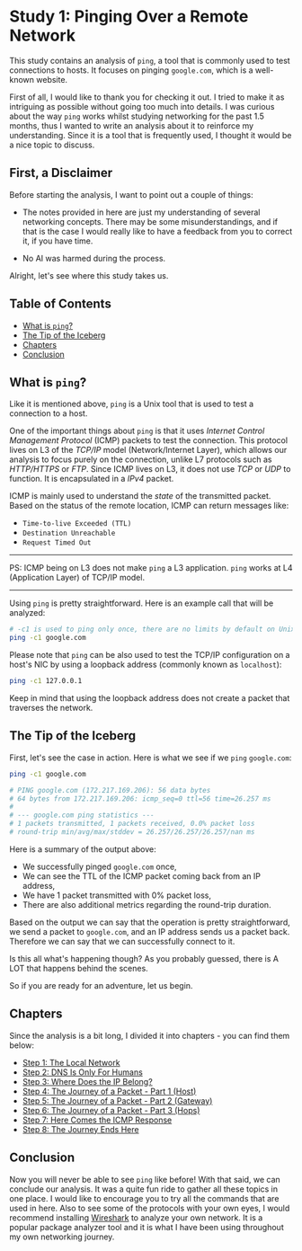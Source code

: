 # Study 1: Pinging Over a Remote Network

This study contains an analysis of `ping`, a tool that is commonly used to test connections to hosts.
It focuses on pinging `google.com`, which is a well-known website.

First of all, I would like to thank you for checking it out.
I tried to make it as intriguing as possible without going too much into details.
I was curious about the way `ping` works whilst studying networking for the past 1.5 months, thus I wanted to write an analysis about it to reinforce my understanding.
Since it is a tool that is frequently used, I thought it would be a nice topic to discuss.

## First, a Disclaimer

Before starting the analysis, I want to point out a couple of things:

- The notes provided in here are just my understanding of several networking concepts. There may be some misunderstandings, and if that is the case I would really like to have a feedback from you to correct it, if you have time.

- No AI was harmed during the process.

Alright, let's see where this study takes us.

## Table of Contents

<!--toc:start-->

- [What is `ping`?](#what-is-ping)
- [The Tip of the Iceberg](#the-tip-of-the-iceberg)
- [Chapters](#chapters)
- [Conclusion](#conclusion)

<!--toc:end-->

## <a id='what-is-ping'/> What is `ping`?

Like it is mentioned above, `ping` is a Unix tool that is used to test a connection to a host.

One of the important things about `ping` is that it uses _Internet Control Management Protocol_ (ICMP) packets to test the connection.
This protocol lives on L3 of the _TCP/IP_ model (Network/Internet Layer), which allows our analysis to focus purely on the connection, unlike L7 protocols such as _HTTP/HTTPS_ or _FTP_.
Since ICMP lives on L3, it does not use _TCP_ or _UDP_ to function. It is encapsulated in a _IPv4_ packet.

ICMP is mainly used to understand the _state_ of the transmitted packet. Based on the status of the remote location, ICMP can return messages like:

- `Time-to-live Exceeded (TTL)`
- `Destination Unreachable`
- `Request Timed Out`

---

PS: ICMP being on L3 does not make `ping` a L3 application. `ping` works at L4 (Application Layer) of TCP/IP model.

---

Using `ping` is pretty straightforward. Here is an example call that will be analyzed:

```bash
# -c1 is used to ping only once, there are no limits by default on Unix.
ping -c1 google.com
```

Please note that `ping` can be also used to test the TCP/IP configuration on a host's NIC by using a loopback address (commonly known as `localhost`):

```bash
ping -c1 127.0.0.1
```

Keep in mind that using the loopback address does not create a packet that traverses the network.

## <a id='the-tip-of-the-iceberg'/> The Tip of the Iceberg

First, let's see the case in action.
Here is what we see if we `ping` `google.com`:

```bash
ping -c1 google.com

# PING google.com (172.217.169.206): 56 data bytes
# 64 bytes from 172.217.169.206: icmp_seq=0 ttl=56 time=26.257 ms
#
# --- google.com ping statistics ---
# 1 packets transmitted, 1 packets received, 0.0% packet loss
# round-trip min/avg/max/stddev = 26.257/26.257/26.257/nan ms
```

Here is a summary of the output above:

- We successfully pinged `google.com` once,
- We can see the TTL of the ICMP packet coming back from an IP address,
- We have 1 packet transmitted with 0% packet loss,
- There are also additional metrics regarding the round-trip duration.

Based on the output we can say that the operation is pretty straightforward, we send a packet to `google.com`, and an IP address sends us a packet back.
Therefore we can say that we can successfully connect to it.

Is this all what's happening though?
As you probably guessed, there is A LOT that happens behind the scenes.

So if you are ready for an adventure, let us begin.

## <a id='chapters'/> Chapters

Since the analysis is a bit long, I divided it into chapters - you can find them below:

- [Step 1: The Local Network](./1-the-local-network.md)
- [Step 2: DNS Is Only For Humans](./2-dns.md)
- [Step 3: Where Does the IP Belong?](./3-ip.md)
- [Step 4: The Journey of a Packet - Part 1 (Host)](./4-journey-on-host.md)
- [Step 5: The Journey of a Packet - Part 2 (Gateway)](./5-journey-on-gateway.md)
- [Step 6: The Journey of a Packet - Part 3 (Hops)](./6-journey-on-hops.md)
- [Step 7: Here Comes the ICMP Response](./7-icmp-response.md)
- [Step 8: The Journey Ends Here](./8-journey-ends-here.md)

## <a id='conclusion'/> Conclusion

Now you will never be able to see `ping` like before!
With that said, we can conclude our analysis.
It was a quite fun ride to gather all these topics in one place.
I would like to encourage you to try all the commands that are used in here.
Also to see some of the protocols with your own eyes, I would recommend installing [Wireshark](https://www.wireshark.org/) to analyze your own network.
It is a popular package analyzer tool and it is what I have been using throughout my own networking journey.
